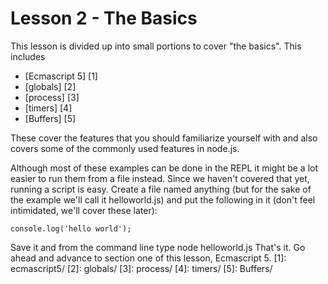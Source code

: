 # Lesson 2 - The Basics

This lesson is divided up into small portions to cover "the basics". This includes

* [Ecmascript 5] [1]
* [globals] [2]
* [process] [3]
* [timers] [4]
* [Buffers] [5]

These cover the features that you should familiarize yourself with and also covers some of the commonly used features in node.js. 

Although most of these examples can be done in the REPL it might be a lot easier to run them from a file instead. Since we haven't covered that yet, running a script is easy. Create a file named anything (but for the sake of the example we'll call it helloworld.js) and put the following in it (don't feel intimidated, we'll cover these later):

	console.log('hello world'); 

Save it and from the command line type 
	node helloworld.js
That's it. Go ahead and advance to section one of this lesson, Ecmascript 5. 
[1]: ecmascript5/
[2]: globals/
[3]: process/
[4]: timers/
[5]: Buffers/
